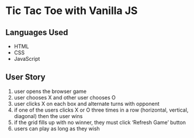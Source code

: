# Tic Tac Toe with Vanilla JS

## Languages Used
* HTML <br>
* CSS <br>
* JavaScript <br>

## User Story
1. user opens the browser game 
2. user chooses X and other user chooses O 
3. user clicks X on each box and alternate turns with opponent
4. if one of the users clicks X or O three times in a row (horizontal, vertical, diagonal) then the user wins 
5. if the grid fills up with no winner, they must click ‘Refresh Game’ button 
6. users can play as long as they wish

